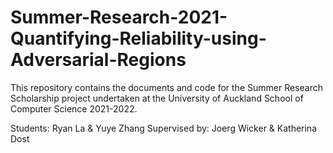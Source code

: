 # Summer-Research-2021-Quantifying-Reliability-using-Adversarial-Regions

This repository contains the documents and code for the Summer Research Scholarship project undertaken at the University of Auckland School of Computer Science 2021-2022.

Students: Ryan La & Yuye Zhang
Supervised by: Joerg Wicker & Katherina Dost
